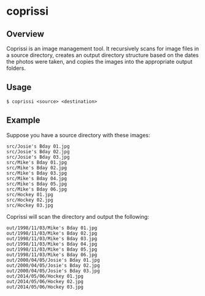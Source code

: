 # coprissi

## Overview

Coprissi is an image management tool. It recursively scans for image files in a source directory, creates an output directory structure based on the dates the photos were taken, and copies the images into the appropriate output folders.

## Usage

    $ coprissi <source> <destination>

## Example

Suppose you have a source directory with these images:

    src/Josie's Bday 01.jpg
    src/Josie's Bday 02.jpg
    src/Josie's Bday 03.jpg
    src/Mike's Bday 01.jpg
    src/Mike's Bday 02.jpg
    src/Mike's Bday 03.jpg
    src/Mike's Bday 04.jpg
    src/Mike's Bday 05.jpg
    src/Mike's Bday 06.jpg
    src/Hockey 01.jpg
    src/Hockey 02.jpg
    src/Hockey 03.jpg

Coprissi will scan the directory and output the following:

    out/1998/11/03/Mike's Bday 01.jpg
    out/1998/11/03/Mike's Bday 02.jpg
    out/1998/11/03/Mike's Bday 03.jpg
    out/1998/11/03/Mike's Bday 04.jpg
    out/1998/11/03/Mike's Bday 05.jpg
    out/1998/11/03/Mike's Bday 06.jpg
    out/2000/04/05/Josie's Bday 01.jpg
    out/2000/04/05/Josie's Bday 02.jpg
    out/2000/04/05/Josie's Bday 03.jpg
    out/2014/05/06/Hockey 01.jpg
    out/2014/05/06/Hockey 02.jpg
    out/2014/05/06/Hockey 03.jpg
